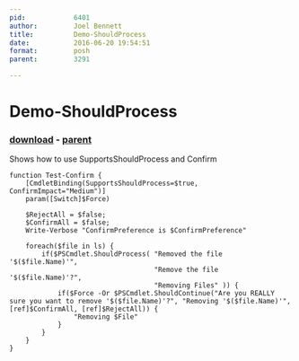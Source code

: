 ```yaml
---
pid:            6401
author:         Joel Bennett
title:          Demo-ShouldProcess
date:           2016-06-20 19:54:51
format:         posh
parent:         3291

---
```


# Demo-ShouldProcess

### [download](//scripts/6401.ps1) - [parent](//scripts/3291.md)

Shows how to use SupportsShouldProcess and Confirm

```posh
function Test-Confirm {
    [CmdletBinding(SupportsShouldProcess=$true, ConfirmImpact="Medium")]
    param([Switch]$Force)

    $RejectAll = $false;
    $ConfirmAll = $false;
    Write-Verbose "ConfirmPreference is $ConfirmPreference"

    foreach($file in ls) {
        if($PSCmdlet.ShouldProcess( "Removed the file '$($file.Name)'",
                                    "Remove the file '$($file.Name)'?",
                                    "Removing Files" )) {
            if($Force -Or $PSCmdlet.ShouldContinue("Are you REALLY sure you want to remove '$($file.Name)'?", "Removing '$($file.Name)'", [ref]$ConfirmAll, [ref]$RejectAll)) {
                "Removing $File"
            }
        }
    }
}
```
